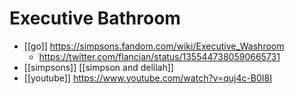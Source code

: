 # Executive Bathroom

- [[go]] https://simpsons.fandom.com/wiki/Executive_Washroom
  - https://twitter.com/flancian/status/1355447380590665731
- [[simpsons]] [[simpson and delilah]]
- [[youtube]] https://www.youtube.com/watch?v=quj4c-B0I8I


